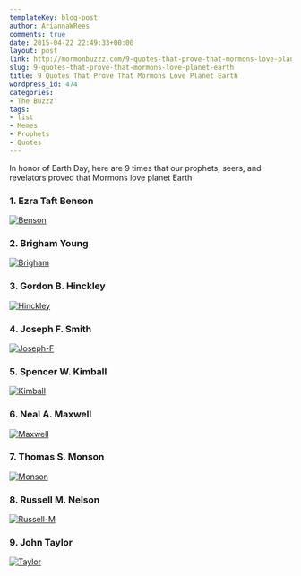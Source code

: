 ```yaml
---
templateKey: blog-post
author: AriannaWRees
comments: true
date: 2015-04-22 22:49:33+00:00
layout: post
link: http://mormonbuzzz.com/9-quotes-that-prove-that-mormons-love-planet-earth/
slug: 9-quotes-that-prove-that-mormons-love-planet-earth
title: 9 Quotes That Prove That Mormons Love Planet Earth
wordpress_id: 474
categories:
- The Buzzz
tags:
- list
- Memes
- Prophets
- Quotes
---
```


In honor of Earth Day, here are 9 times that our prophets, seers, and revelators proved that Mormons love planet Earth


###  1. Ezra Taft Benson




[![Benson](http://mormonbuzzz.com/wp-content/uploads/2015/04/Benson-1024x576.jpg)](http://mormonbuzzz.com/wp-content/uploads/2015/04/Benson.jpg)


### 2. Brigham Young




[![Brigham](http://mormonbuzzz.com/wp-content/uploads/2015/04/Brigham-1024x681.jpg)](http://mormonbuzzz.com/wp-content/uploads/2015/04/Brigham.jpg)


### 3. Gordon B. Hinckley




[![Hinckley](http://mormonbuzzz.com/wp-content/uploads/2015/04/Hinckley-1024x683.jpg)](http://mormonbuzzz.com/wp-content/uploads/2015/04/Hinckley.jpg)


### 4. Joseph F. Smith




[![Joseph-F](http://mormonbuzzz.com/wp-content/uploads/2015/04/Joseph-F-1024x683.jpg)](http://mormonbuzzz.com/wp-content/uploads/2015/04/Joseph-F.jpg)


### 5. Spencer W. Kimball




[![Kimball](http://mormonbuzzz.com/wp-content/uploads/2015/04/Kimball-1024x680.jpg)](http://mormonbuzzz.com/wp-content/uploads/2015/04/Kimball.jpg)


### 6. Neal A. Maxwell




[![Maxwell](http://mormonbuzzz.com/wp-content/uploads/2015/04/Maxwell-1024x678.jpg)](http://mormonbuzzz.com/wp-content/uploads/2015/04/Maxwell.jpg)


### 7. Thomas S. Monson




[![Monson](http://mormonbuzzz.com/wp-content/uploads/2015/04/Monson-1024x683.jpg)](http://mormonbuzzz.com/wp-content/uploads/2015/04/Monson.jpg)


### 8. Russell M. Nelson




[![Russell-M](http://mormonbuzzz.com/wp-content/uploads/2015/04/Russell-M-1024x683.jpg)](http://mormonbuzzz.com/wp-content/uploads/2015/04/Russell-M.jpg)


### 9. John Taylor




[![Taylor](http://mormonbuzzz.com/wp-content/uploads/2015/04/Taylor-1024x604.jpg)](http://mormonbuzzz.com/wp-content/uploads/2015/04/Taylor.jpg)
